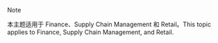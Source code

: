 > [!NOTE]
> <span data-ttu-id="2f6cb-101">本主题适用于 Finance、Supply Chain Management 和 Retail。</span><span class="sxs-lookup"><span data-stu-id="2f6cb-101">This topic applies to Finance, Supply Chain Management, and Retail.</span></span> 
